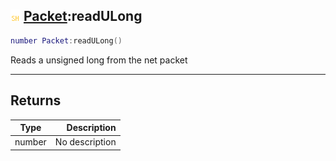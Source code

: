 ## ![shared](../../.gitbook/assets/shared.png) [Packet](packet):readULong

```lua
number Packet:readULong()
```

Reads a unsigned long from the net packet

------
## Returns

| Type   | Description |
| ------ | ----------: |
| number | No description |

